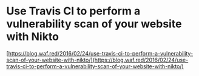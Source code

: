 # Use Travis CI to perform a vulnerability scan of your website with Nikto

[https://blog.waf.red/2016/02/24/use-travis-ci-to-perform-a-vulnerability-scan-of-your-website-with-nikto/](https://blog.waf.red/2016/02/24/use-travis-ci-to-perform-a-vulnerability-scan-of-your-website-with-nikto/)
